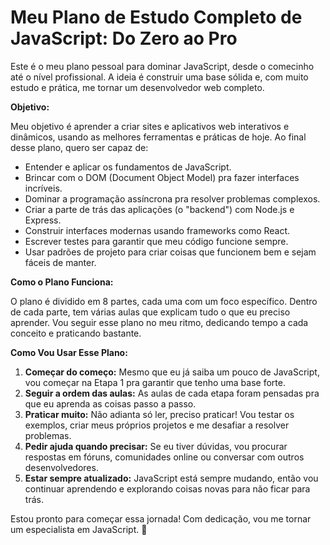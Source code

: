 # Meu Plano de Estudo Completo de JavaScript: Do Zero ao Pro

Este é o meu plano pessoal para dominar JavaScript, desde o comecinho até o nível profissional. A ideia é construir uma base sólida e, com muito estudo e prática, me tornar um desenvolvedor web completo.

**Objetivo:**

Meu objetivo é aprender a criar sites e aplicativos web interativos e dinâmicos, usando as melhores ferramentas e práticas de hoje. Ao final desse plano, quero ser capaz de:

*   Entender e aplicar os fundamentos de JavaScript.
*   Brincar com o DOM (Document Object Model) pra fazer interfaces incríveis.
*   Dominar a programação assíncrona pra resolver problemas complexos.
*   Criar a parte de trás das aplicações (o "backend") com Node.js e Express.
*   Construir interfaces modernas usando frameworks como React.
*   Escrever testes para garantir que meu código funcione sempre.
*   Usar padrões de projeto para criar coisas que funcionem bem e sejam fáceis de manter.

**Como o Plano Funciona:**

O plano é dividido em 8 partes, cada uma com um foco específico. Dentro de cada parte, tem várias aulas que explicam tudo o que eu preciso aprender. Vou seguir esse plano no meu ritmo, dedicando tempo a cada conceito e praticando bastante.

**Como Vou Usar Esse Plano:**

1.  **Começar do começo:** Mesmo que eu já saiba um pouco de JavaScript, vou começar na Etapa 1 pra garantir que tenho uma base forte.
2.  **Seguir a ordem das aulas:** As aulas de cada etapa foram pensadas pra que eu aprenda as coisas passo a passo.
3.  **Praticar muito:** Não adianta só ler, preciso praticar! Vou testar os exemplos, criar meus próprios projetos e me desafiar a resolver problemas.
4.  **Pedir ajuda quando precisar:** Se eu tiver dúvidas, vou procurar respostas em fóruns, comunidades online ou conversar com outros desenvolvedores.
5.  **Estar sempre atualizado:** JavaScript está sempre mudando, então vou continuar aprendendo e explorando coisas novas para não ficar para trás.

Estou pronto para começar essa jornada! Com dedicação, vou me tornar um especialista em JavaScript. 💪

